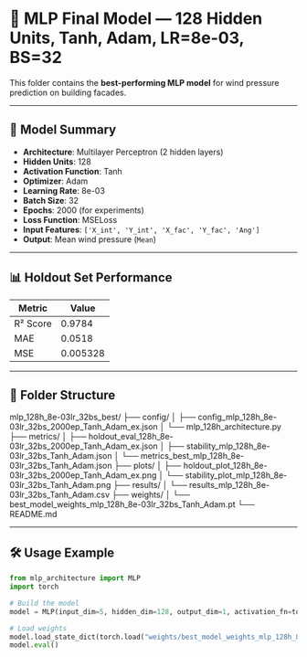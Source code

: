 # 🧠 MLP Final Model — 128 Hidden Units, Tanh, Adam, LR=8e-03, BS=32

This folder contains the **best-performing MLP model** for wind pressure prediction on building facades.

---

## 📌 Model Summary

- **Architecture**: Multilayer Perceptron (2 hidden layers)
- **Hidden Units**: 128
- **Activation Function**: Tanh
- **Optimizer**: Adam
- **Learning Rate**: 8e-03
- **Batch Size**: 32
- **Epochs**: 2000 (for experiments)
- **Loss Function**: MSELoss
- **Input Features**: `['X_int', 'Y_int', 'X_fac', 'Y_fac', 'Ang']`
- **Output**: Mean wind pressure (`Mean`)

---

## 📊 Holdout Set Performance

| Metric     | Value    |
|------------|----------|
| R² Score   | 0.9784   |
| MAE        | 0.0518   |
| MSE        | 0.005328 |

---

## 📁 Folder Structure

mlp_128h_8e-03lr_32bs_best/
├── config/
│ ├── config_mlp_128h_8e-03lr_32bs_2000ep_Tanh_Adam_ex.json
│ └── mlp_128h_architecture.py
├── metrics/
│ ├── holdout_eval_128h_8e-03lr_32bs_2000ep_Tanh_Adam_ex.json
│ ├── stability_mlp_128h_8e-03lr_32bs_Tanh_Adam.json
│ └── metrics_best_mlp_128h_8e-03lr_32bs_Tanh_Adam.json
├── plots/
│ ├── holdout_plot_128h_8e-03lr_32bs_2000ep_Tanh_Adam_ex.png
│ └── stability_plot_mlp_128h_8e-03lr_32bs_Tanh_Adam.png
├── results/
│ └── results_mlp_128h_8e-03lr_32bs_Tanh_Adam.csv
├── weights/
│ └── best_model_weights_mlp_128h_8e-03lr_32bs_Tanh_Adam.pt
└── README.md


---

## 🛠️ Usage Example

```python
from mlp_architecture import MLP
import torch

# Build the model
model = MLP(input_dim=5, hidden_dim=128, output_dim=1, activation_fn=torch.nn.Tanh)

# Load weights
model.load_state_dict(torch.load("weights/best_model_weights_mlp_128h_8e-03lr_32bs_Tanh_Adam.pt", map_location="cpu"))
model.eval()
